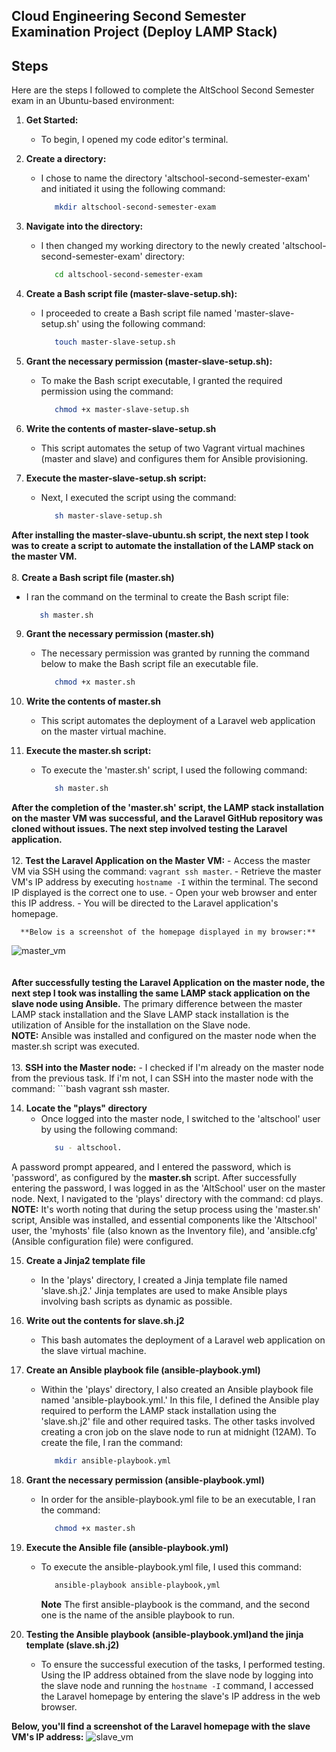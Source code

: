 <h2>Cloud Engineering Second Semester Examination Project (Deploy LAMP Stack)</h2>

<h2>Steps</h2>

Here are the steps I followed to complete the AltSchool Second Semester exam in an Ubuntu-based environment:

1. **Get Started:** 
   - To begin, I opened my code editor's terminal.
     
2. **Create a directory:**
   - I chose to name the directory 'altschool-second-semester-exam' and initiated it using the following command:
      ```bash
         mkdir altschool-second-semester-exam
      ```
3. **Navigate into the directory:**
   - I then changed my working directory to the newly created 'altschool-second-semester-exam' directory:
      ```bash
         cd altschool-second-semester-exam
      ```      
4. **Create a Bash script file (master-slave-setup.sh):**
   - I proceeded to create a Bash script file named 'master-slave-setup.sh' using the following command:
      ```bash
         touch master-slave-setup.sh
      ```
5. **Grant the necessary permission (master-slave-setup.sh):**
   - To make the Bash script executable, I granted the required permission using the command:
      ```bash
         chmod +x master-slave-setup.sh
      ```
6. **Write the contents of master-slave-setup.sh**
   - This script automates the setup of two Vagrant virtual machines (master and slave) and configures them for Ansible provisioning.
       
7. **Execute the master-slave-setup.sh script:**
   - Next, I executed the script using the command:
     ```bash
        sh master-slave-setup.sh
     ```
**After installing the master-slave-ubuntu.sh script, the next step I took was to create a script to automate the installation of the LAMP stack on the master VM.**
   <br>
   <br>
8. **Create a Bash script file (master.sh)**
   - I ran the command on the terminal to create the Bash script file:
     ```bash
        sh master.sh
     ```
9. **Grant the necessary permission (master.sh)**
    - The necessary permission was granted by running the command below to make the Bash script file an executable file.
      ```bash
         chmod +x master.sh
      ```
10. **Write the contents of master.sh**
    - This script automates the deployment of a Laravel web application on the master virtual machine.
      
11. **Execute the master.sh script:**
      - To execute the 'master.sh' script, I used the following command:
         ```bash
            sh master.sh
         ```
**After the completion of the 'master.sh' script, the LAMP stack installation on the master VM was successful, and the Laravel GitHub repository was cloned without issues. The next step involved testing the Laravel application.**
   <br>
   <br>
12. **Test the Laravel Application on the Master VM:** 
      - Access the master VM via SSH using the command: `vagrant ssh master`.
      - Retrieve the master VM's IP address by executing `hostname -I` within the terminal. The second IP displayed is the correct one to use.
      - Open your web browser and enter this IP address. 
      - You will be directed to the Laravel application's homepage.

      **Below is a screenshot of the homepage displayed in my browser:**
   ![master_vm](https://github.com/EmmanuelInyang/altschool-second-semester/assets/95512710/e0999b82-451e-4bbd-b5a5-83d3a77fdea4)
<br>  
<br>
**After successfully testing the Laravel Application on the master node, the next step I took was installing the same LAMP stack application on the slave node using Ansible.**
The primary difference between the master LAMP stack installation and the Slave LAMP stack installation is the utilization of Ansible for the installation on the Slave node. <br>
**NOTE:** Ansible was installed and configured on the master node when the master.sh script was executed.
<br>
<br>
13. **SSH into the Master node:**
    - I checked if I'm already on the master node from the previous task. If i'm not, I can SSH into the master node with the command: 
      ```bash
         vagrant ssh master.
         
14. **Locate the "plays" directory**
    - Once logged into the master node, I switched to the 'altschool' user by using the following command:
       ```bash
          su - altschool.
   A password prompt appeared, and I entered the password, which is 'password', as configured by the **master.sh** script. After successfully entering the password, I was logged in as     the 'AltSchool' user on the master node. Next, I navigated to the 'plays' directory with the command: cd plays. <br>
   **NOTE:** It's worth noting that during the setup process using the 'master.sh' script, Ansible was installed, and essential components like the 'Altschool' user, the 'myhosts'        file (also known as the Inventory file), and 'ansible.cfg' (Ansible configuration file) were configured.

15. **Create a Jinja2 template file**
    - In the 'plays' directory, I created a Jinja template file named 'slave.sh.j2.' Jinja templates are used to make Ansible plays involving bash scripts as dynamic as possible.

16. **Write out the contents for slave.sh.j2**
    - This bash automates the deployment of a Laravel web application on the slave virtual machine.

17. **Create an Ansible playbook file (ansible-playbook.yml)**
    - Within the 'plays' directory, I also created an Ansible playbook file named 'ansible-playbook.yml.' In this file, I defined the Ansible play required to perform the LAMP stack         installation using the 'slave.sh.j2' file and other required tasks. The other tasks involved creating a cron job on the slave node to run at midnight (12AM).
      To create the file, I ran the command:
         ```bash
            mkdir ansible-playbook.yml

18. **Grant the necessary permission (ansible-playbook.yml)**
    - In order for the ansible-playbook.yml file to be an executable, I ran the command:
         ```bash
            chmod +x master.sh

19. **Execute the Ansible file (ansible-playbook.yml)**
    - To execute the ansible-playbook.yml file, I used this command:
         ```bash
            ansible-playbook ansible-playbook,yml
         ``` 
       **Note** The first ansible-playbook is the command, and the second one is the name of the ansible playbook to run.

20. **Testing the Ansible playbook (ansible-playbook.yml)and the jinja template (slave.sh.j2)**
    - To ensure the successful execution of the tasks, I performed testing. Using the IP address obtained from the slave node by logging into the slave node and running the
      `hostname -I` command, I accessed the Laravel homepage by entering the slave's IP address in the web browser.
    
**Below, you'll find a screenshot of the Laravel homepage with the slave VM's IP address:**
![slave_vm](https://github.com/EmmanuelInyang/altschool-second-semester/assets/95512710/2841ff30-1ad7-4a43-926e-edc0215f1ac6)



      

